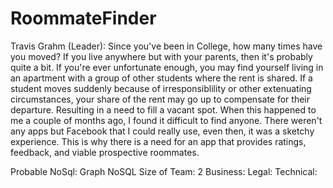 # RoommateFinder

Travis Grahm (Leader):
Since you've been in College, how many times have you moved? If you live anywhere but with your parents, then it's probably quite a bit. If you're ever unfortunate enough, you may find yourself living in an apartment with a group of other students where the rent is shared. If a student moves suddenly because of irresponsiblility or other extenuating circumstances, your share of the rent may go up to compensate for their departure. Resulting in a need to fill a vacant spot. When this happened to me a couple of months ago, I found it difficult to find anyone. There weren't any apps but Facebook that I could really use, even then, it was a sketchy experience. This is why there is a need for an app that provides ratings, feedback, and viable prospective roommates.

Probable NoSql: Graph NoSQL Size of Team: 2 Business: Legal:
Technical:
